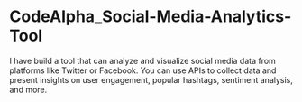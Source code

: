 # CodeAlpha_Social-Media-Analytics-Tool
 I have build a tool that can analyze and visualize social media data from
 platforms like Twitter or Facebook. You can use APIs to collect
 data and present insights on user engagement, popular hashtags,
 sentiment analysis, and more.
